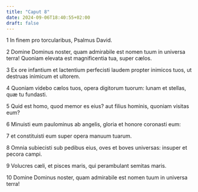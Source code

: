 ```yaml
---
title: "Caput 8"
date: 2024-09-06T18:40:55+02:00
draft: false
---
```




1 In finem pro torcularibus, Psalmus David.

2 Domine Dominus noster, quam admirabile est nomen tuum in universa terra! Quoniam elevata est magnificentia tua, super cælos.

3 Ex ore infantium et lactentium perfecisti laudem propter inimicos tuos, ut destruas inimicum et ultorem.

4 Quoniam videbo cælos tuos, opera digitorum tuorum: lunam et stellas, quæ tu fundasti.

5 Quid est homo, quod memor es eius? aut filius hominis, quoniam visitas eum?

6 Minuisti eum paulominus ab angelis, gloria et honore coronasti eum:

7 et constituisti eum super opera manuum tuarum.

8 Omnia subiecisti sub pedibus eius, oves et boves universas: insuper et pecora campi.

9 Volucres cæli, et pisces maris, qui perambulant semitas maris.

10 Domine Dominus noster, quam admirabile est nomen tuum in universa terra!

